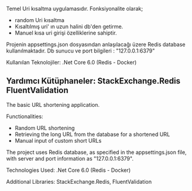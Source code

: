 Temel Uri kısaltma uygulamasıdır.
Fonksiyonalite olarak;
 - random Uri kısaltma
 - Kısaltılmış uri' ın uzun halini db'den getirme.
 - Manuel kısa uri girişi özelliklerine sahiptir.

Projenin appsettings.json dosyasından anlaşılacağı üzere Redis database kullanılmaktadır.
Db sunucu ve port bilgileri : "127.0.0.1:6379" 

Kullanılan Teknolojiler:
 .Net Core 6.0
 (Redis - Docker)

Yardımcı Kütüphaneler:
 StackExchange.Redis
 FluentValidation
----------------------------------------------------------------------------------------------------------------------------------

The basic URL shortening application. 

Functionalities:

 - Random URL shortening
 - Retrieving the long URL from the database for a shortened URL
 - Manual input of custom short URLs

The project uses Redis database, as specified in the appsettings.json file, with server and port information as "127.0.0.1:6379".

Technologies Used: 
 .Net Core 6.0 
 (Redis - Docker)

Additional Libraries: 
 StackExchange.Redis, 
 FluentValidation
